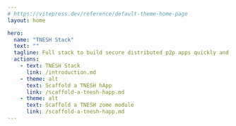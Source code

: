 ```yaml
---
# https://vitepress.dev/reference/default-theme-home-page
layout: home

hero:
  name: "TNESH Stack"
  text: ""
  tagline: Full stack to build secure distributed p2p apps quickly and easily
  actions:
    - text: TNESH Stack
      link: /introduction.md
    - theme: alt
      text: Scaffold a TNESH hApp
      link: /scaffold-a-tnesh-happ.md
    - theme: alt
      text: Scaffold a TNESH zome module
      link: /scaffold-a-tnesh-happ.md
---
```


